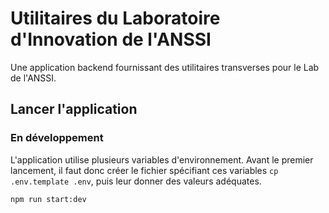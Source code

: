 # Utilitaires du Laboratoire d'Innovation de l'ANSSI

Une application backend fournissant des utilitaires transverses pour le Lab de l'ANSSI.

## Lancer l'application

### En développement

L'application utilise plusieurs variables d'environnement.
Avant le premier lancement, il faut donc créer le fichier spécifiant ces variables `cp .env.template .env`, puis leur donner des valeurs adéquates.

```sh
npm run start:dev
```

